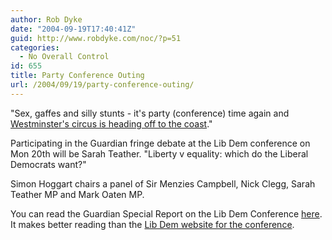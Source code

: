 ```yaml
---
author: Rob Dyke
date: "2004-09-19T17:40:41Z"
guid: http://www.robdyke.com/noc/?p=51
categories:
  - No Overall Control
id: 655
title: Party Conference Outing
url: /2004/09/19/party-conference-outing/
---
```

"Sex, gaffes and silly stunts - it's party (conference) time again and [Westminster's circus is heading off to the coast](http://news.independent.co.uk/uk/politics/story.jsp?story=563085)."

Participating in the Guardian fringe debate at the Lib Dem conference on Mon 20th will be Sarah Teather. "Liberty v equality: which do the Liberal Democrats want?"
  
Simon Hoggart chairs a panel of Sir Menzies Campbell, Nick Clegg, Sarah Teather MP and Mark Oaten MP.

You can read the Guardian Special Report on the Lib Dem Conference [here](http://politics.guardian.co.uk/libdems2004/0,14992,1286382,00.html). It makes better reading than the [Lib Dem website for the conference](http://www.libdems.org.uk/index.cfm/page.main/section.conference).